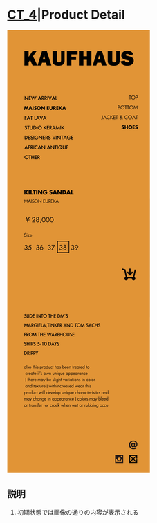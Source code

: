 # [CT_4](UIDetail/CT_P4_ProductDetail/detail.md)|Product Detail

![ProductDetail](ProductDetail.png "ProductDetail")

## 説明

1. 初期状態では画像の通りの内容が表示される
